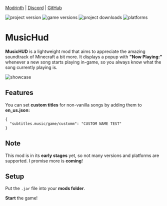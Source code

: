 [Modrinth](https://modrinth.com/plugin/musichud) | [Discord](https://discordapp.com/users/555629040455909406) | [GitHub](https://github.com/mattwhyy/MusicHud)

![project version](https://img.shields.io/modrinth/v/musichud) ![game versions](https://img.shields.io/modrinth/game-versions/musichud?color=yellow) ![project downloads](https://img.shields.io/modrinth/dt/musichud) ![platforms](https://img.shields.io/badge/build-neoforge-brightgreen?style=flat&label=platforms&color=purple)

# MusicHud
**MusicHUD** is a lightweight mod that aims to appreciate the amazing soundtrack of Minecraft a bit more. It displays a popup with **"Now Playing:"** whenever a new song starts playing in-game, so you always know what the song currently playing is.

![showcase](https://cdn.modrinth.com/data/cached_images/7bbba70060b2583fb34d5f511346e402e3e7da9f.gif)
## Features
You can set **custom titles** for non-vanilla songs by adding them to **en_us.json:**
```
{
  "subtitles.music/game/customm": "CUSTOM NAME TEST"
}
```
## Note
This mod is in its **early stages** yet, so not many versions and platforms are supported.
I promise more is **coming**!
## Setup
Put the `.jar` file into your **mods folder**.

**Start** the game!
